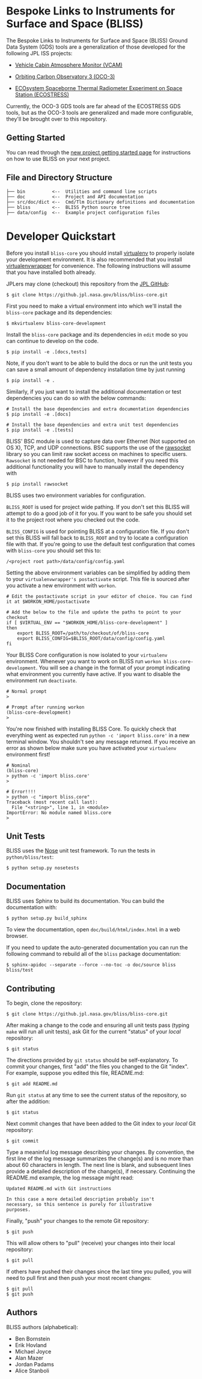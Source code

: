 Bespoke Links to Instruments for Surface and Space (BLISS)
==========================================================

The Bespoke Links to Instruments for Surface and Space (BLISS) Ground Data
System (GDS) tools are a generalization of those developed for the
following JPL ISS projects:

  * [Vehicle Cabin Atmosphere Monitor (VCAM)](http://www.nasa.gov/mission_pages/station/research/experiments/35.html)

  * [Orbiting Carbon Observatory 3 (OCO-3)](http://oco.jpl.nasa.gov)

  * [ECOsystem Spaceborne Thermal Radiometer Experiment on Space Station (ECOSTRESS)](http://ecostress.jpl.nasa.gov)

Currently, the OCO-3 GDS tools are far ahead of the ECOSTRESS GDS
tools, but as the OCO-3 tools are generalized and made more
configurable, they'll be brought over to this repository.


Getting Started
---------------

You can read through the [new project getting started page](https://github.jpl.nasa.gov/pages/bliss/bliss-core/project_setup.html) for
instructions on how to use BLISS on your next project.


File and Directory Structure
----------------------------

    ├── bin          <--  Utilities and command line scripts
    ├── doc          <--  Project and API documentation
    ├── src/doc/dict <--  Cmd/Tlm Dictionary definitions and documentation
    ├── bliss        <--  BLISS Python source tree
    ├── data/config  <--  Example project configuration files


Developer Quickstart
====================

Before you install `bliss-core` you should install
[virtualenv](https://virtualenv.pypa.io/en/latest/installation.html) to properly
isolate your development environment. It is also recommended that you install
[virtualenvwrapper](https://virtualenvwrapper.readthedocs.org/en/latest/install.html)
for convenience. The following instructions will assume that you have installed
both already.

JPLers may clone (checkout) this repository from the [JPL
GitHub](https://github.jpl.nasa.gov):

    $ git clone https://github.jpl.nasa.gov/bliss/bliss-core.git

First you need to make a virtual environment into which we'll install the
`bliss-core` package and its dependencies:

    $ mkvirtualenv bliss-core-development

Install the `bliss-core` package and its dependencies in `edit` mode so you can
continue to develop on the code.

    $ pip install -e .[docs,tests]

Note, if you don't want to be able to build the docs or run the unit tests you
can save a small amount of dependency installation time by just running

    $ pip install -e .

Similarly, if you just want to install the additional documentation or test
dependencies you can do so with the below commands:

    # Install the base dependencies and extra documentation dependencies
    $ pip install -e .[docs]

    # Install the base dependencies and extra unit test dependencies
    $ pip install -e .[tests]

BLISS' BSC module is used to capture data over Ethernet (Not supported on OS X), TCP, and
UDP connections. BSC supports the use of the [rawsocket](https://github.com/mwalle/rawsocket)
library so you can limit raw socket access on machines to specific users. `Rawsocket`
is not needed for BSC to function, however if you need this additional functionality
you will have to manually install the dependency with

    $ pip install rawsocket

BLISS uses two environment variables for configuration.

`BLISS_ROOT` is used for project wide pathing. If you don't set this
BLISS will attempt to do a good job of it for you. If you want to be
safe you should set it to the project root where you checked out the code.

`BLISS_CONFIG` is used for pointing BLISS at a configuration file. If you don't
set this BLISS will fall back to `BLISS_ROOT` and try to locate a configuration
file with that. If you're going to use the default test configuration that
comes with `bliss-core` you should set this to:

    /<project root path>/data/config/config.yaml

Setting the above environment variables can be simplified by adding them to your
`virtualenvwrapper's postactivate` script. This file is sourced after you activate
a new environment with `workon`.

```
# Edit the postactivate script in your editor of choice. You can find it at $WORKON_HOME/postactivate

# Add the below to the file and update the paths to point to your checkout
if [ $VIRTUAL_ENV == "$WORKON_HOME/bliss-core-development" ]
then
    export BLISS_ROOT=/path/to/checkout/of/bliss-core
    export BLISS_CONFIG=$BLISS_ROOT/data/config/config.yaml
fi
```

Your BLISS Core configuration is now isolated to your `virtualenv` environment.
Whenever you want to work on BLISS run `workon bliss-core-development`. You
will see a change in the format of your prompt indicating what environment you
currently have active. If you want to disable the environment run `deactivate`.

```
# Normal prompt
>

# Prompt after running workon
(bliss-core-development)
>
```

You're now finished with installing BLISS Core. To quickly check that everything
went as expected run `python -c 'import bliss.core'` in a new terminal window.
You shouldn't see any message returned. If you receive an error as shown below
make sure you have activated your `virtualenv` environment first!

```
# Nominal
(bliss-core)
> python -c 'import bliss.core'
>

# Error!!!!
> python -c "import bliss.core"
Traceback (most recent call last):
  File "<string>", line 1, in <module>
ImportError: No module named bliss.core
>
```

Unit Tests
----------

BLISS uses the [Nose](https://nose.readthedocs.org/en/latest/) unit
test framework.  To run the tests in `python/bliss/test`:

    $ python setup.py nosetests


Documentation
-------------

BLISS uses Sphinx to build its documentation. You can build the documentation
with:

    $ python setup.py build_sphinx

To view the documentation, open `doc/build/html/index.html` in a web browser.

If you need to update the auto-generated documentation you can run the
following command to rebuild all of the `bliss` package documentation:

    $ sphinx-apidoc --separate --force --no-toc -o doc/source bliss bliss/test


Contributing
------------

To begin, clone the repository:

    $ git clone https://github.jpl.nasa.gov/bliss/bliss-core.git

After making a change to the code and ensuring all unit tests pass
(typing `make` will run all unit tests), ask Git for the current
"status" of your *local* repository:

    $ git status

The directions provided by `git status` should be self-explanatory.
To commit your changes, first "add" the files you changed to the Git
"index".  For example, suppose you edited this file, README.md:

    $ git add README.md

Run `git status` at any time to see the current status of the
repository, so after the addition:

    $ git status

Next commit changes that have been added to the Git index to your
*local* Git repository:

    $ git commit

Type a meaninful log message describing your changes.  By convention,
the first line of the log message summarizes the change(s) and is no
more than about 60 characters in length.  The next line is blank, and
subsequent lines provide a detailed description of the change(s), if
necessary.  Continuing the README.md example, the log message might
read:

    Updated README.md with Git instructions

    In this case a more detailed description probably isn't
    necessary, so this sentence is purely for illustrative
    purposes.

Finally, "push" your changes to the remote Git repository:

    $ git push

This will allow others to "pull" (receive) your changes into their
local repository:

    $ git pull

If others have pushed their changes since the last time you pulled,
you will need to pull first and then push your most recent changes:

    $ git pull
    $ git push


Authors
-------

BLISS authors (alphabetical):

  * Ben Bornstein
  * Erik Hovland
  * Michael Joyce
  * Alan Mazer
  * Jordan Padams
  * Alice Stanboli
